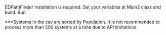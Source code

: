 EDPathFinder installation is required. 
Set your variables at Main2 class and build. 
Run

***Systems in the csv are sorted by Population. It is not recommended to process more than 500 systems at a time due to API limitations.

